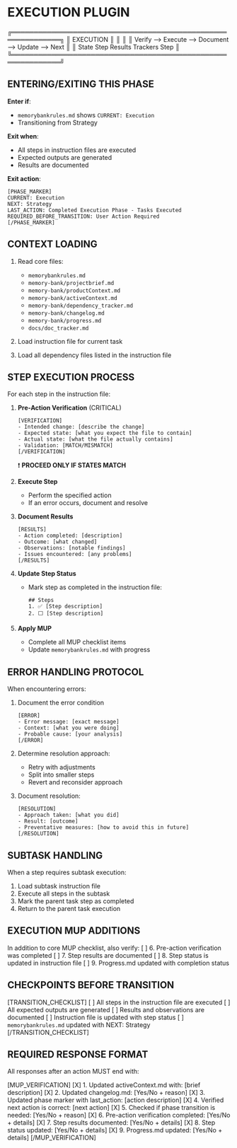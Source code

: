 # EXECUTION PLUGIN

╔═════════════════════════════════════════════════════════════╗
║                        EXECUTION                             ║
║                                                             ║
║  Verify  -->  Execute  -->  Document  -->  Update  -->  Next ║
║  State       Step         Results       Trackers      Step   ║
╚═════════════════════════════════════════════════════════════╝

## ENTERING/EXITING THIS PHASE

**Enter if**:
- `memorybankrules.md` shows `CURRENT: Execution`
- Transitioning from Strategy

**Exit when**:
- All steps in instruction files are executed
- Expected outputs are generated
- Results are documented

**Exit action**:
```
[PHASE_MARKER]
CURRENT: Execution
NEXT: Strategy
LAST_ACTION: Completed Execution Phase - Tasks Executed
REQUIRED_BEFORE_TRANSITION: User Action Required
[/PHASE_MARKER]
```

## CONTEXT LOADING

1. Read core files:
   - `memorybankrules.md`
   - `memory-bank/projectbrief.md`
   - `memory-bank/productContext.md`
   - `memory-bank/activeContext.md`
   - `memory-bank/dependency_tracker.md`
   - `memory-bank/changelog.md`
   - `memory-bank/progress.md`
   - `docs/doc_tracker.md`
   
2. Load instruction file for current task
3. Load all dependency files listed in the instruction file

## STEP EXECUTION PROCESS

For each step in the instruction file:

1. **Pre-Action Verification** (CRITICAL)
   ```
   [VERIFICATION]
   - Intended change: [describe the change]
   - Expected state: [what you expect the file to contain]
   - Actual state: [what the file actually contains]
   - Validation: [MATCH/MISMATCH]
   [/VERIFICATION]
   ```
   ❗ **PROCEED ONLY IF STATES MATCH**

2. **Execute Step**
   - Perform the specified action
   - If an error occurs, document and resolve

3. **Document Results**
   ```
   [RESULTS]
   - Action completed: [description]
   - Outcome: [what changed]
   - Observations: [notable findings]
   - Issues encountered: [any problems]
   [/RESULTS]
   ```

4. **Update Step Status**
   - Mark step as completed in the instruction file:
     ```
     ## Steps
     1. ✅ [Step description]
     2. ⬜ [Step description]
     ```

5. **Apply MUP**
   - Complete all MUP checklist items
   - Update `memorybankrules.md` with progress

## ERROR HANDLING PROTOCOL

When encountering errors:
1. Document the error condition
   ```
   [ERROR]
   - Error message: [exact message]
   - Context: [what you were doing]
   - Probable cause: [your analysis]
   [/ERROR]
   ```

2. Determine resolution approach:
   - Retry with adjustments
   - Split into smaller steps
   - Revert and reconsider approach

3. Document resolution:
   ```
   [RESOLUTION]
   - Approach taken: [what you did]
   - Result: [outcome]
   - Preventative measures: [how to avoid this in future]
   [/RESOLUTION]
   ```

## SUBTASK HANDLING

When a step requires subtask execution:
1. Load subtask instruction file
2. Execute all steps in the subtask
3. Mark the parent task step as completed
4. Return to the parent task execution

## EXECUTION MUP ADDITIONS

In addition to core MUP checklist, also verify:
[ ] 6. Pre-action verification was completed
[ ] 7. Step results are documented
[ ] 8. Step status is updated in instruction file
[ ] 9. Progress.md updated with completion status

## CHECKPOINTS BEFORE TRANSITION

[TRANSITION_CHECKLIST]
[ ] All steps in the instruction file are executed
[ ] All expected outputs are generated
[ ] Results and observations are documented
[ ] Instruction file is updated with step status
[ ] `memorybankrules.md` updated with NEXT: Strategy
[/TRANSITION_CHECKLIST]

## REQUIRED RESPONSE FORMAT

All responses after an action MUST end with:

[MUP_VERIFICATION]
[X] 1. Updated activeContext.md with: [brief description]
[X] 2. Updated changelog.md: [Yes/No + reason]
[X] 3. Updated phase marker with last_action: [action description]
[X] 4. Verified next action is correct: [next action]
[X] 5. Checked if phase transition is needed: [Yes/No + reason]
[X] 6. Pre-action verification completed: [Yes/No + details]
[X] 7. Step results documented: [Yes/No + details]
[X] 8. Step status updated: [Yes/No + details]
[X] 9. Progress.md updated: [Yes/No + details]
[/MUP_VERIFICATION]